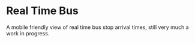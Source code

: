 # Real Time Bus
A mobile friendly view of real time bus stop arrival times, still very much a work in progress.

